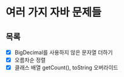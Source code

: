 # 여러 가지 자바 문제들 

## 목록
- [x] BigDecimal를 사용하지 않은 문자열 더하기
- [x] 오름차순 정렬
- [x] 클래스 배열 getCount(), toString 오버라이드 
